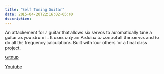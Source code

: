 ```yaml
---
title: "Self Tuning Guitar"
date: 2015-04-20T22:16:02-05:00
description: 
---
```


An attachement for a guitar that allows six servos to automatically tune a guitar as you strum it. It uses only an Arduino to control all the servos and to do all the frequency calculations. Built with four others for a final class project.

[Github](https://github.com/byronwasti/GuitarTuner)

[Youtube](https://www.youtube.com/watch?v=0Qnqk1TWHH4)
